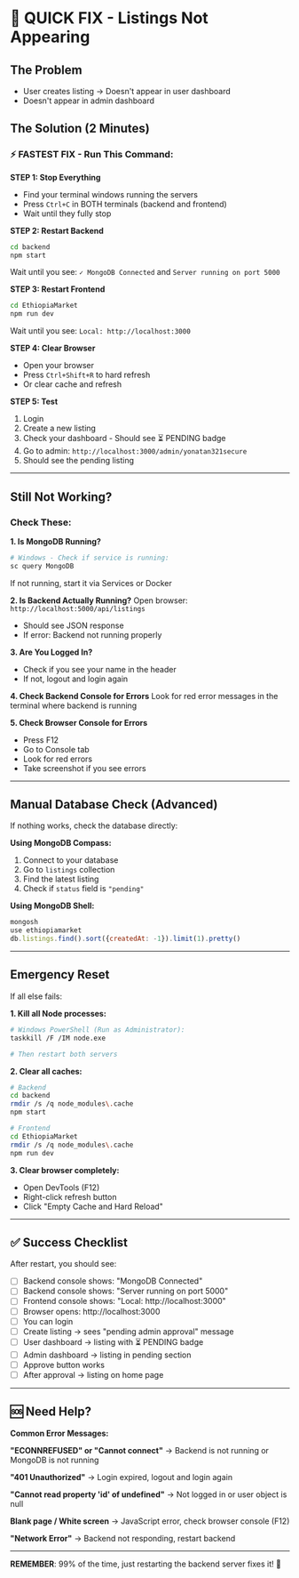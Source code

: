 # 🚨 QUICK FIX - Listings Not Appearing

## The Problem
- User creates listing → Doesn't appear in user dashboard
- Doesn't appear in admin dashboard

## The Solution (2 Minutes)

### ⚡ FASTEST FIX - Run This Command:

**STEP 1: Stop Everything**
- Find your terminal windows running the servers
- Press `Ctrl+C` in BOTH terminals (backend and frontend)
- Wait until they fully stop

**STEP 2: Restart Backend**
```bash
cd backend
npm start
```
Wait until you see: `✓ MongoDB Connected` and `Server running on port 5000`

**STEP 3: Restart Frontend**
```bash
cd EthiopiaMarket
npm run dev
```
Wait until you see: `Local: http://localhost:3000`

**STEP 4: Clear Browser**
- Open your browser
- Press `Ctrl+Shift+R` to hard refresh
- Or clear cache and refresh

**STEP 5: Test**
1. Login
2. Create a new listing
3. Check your dashboard - Should see ⏳ PENDING badge
4. Go to admin: `http://localhost:3000/admin/yonatan321secure`
5. Should see the pending listing

---

## Still Not Working?

### Check These:

**1. Is MongoDB Running?**
```bash
# Windows - Check if service is running:
sc query MongoDB
```
If not running, start it via Services or Docker

**2. Is Backend Actually Running?**
Open browser: `http://localhost:5000/api/listings`
- Should see JSON response
- If error: Backend not running properly

**3. Are You Logged In?**
- Check if you see your name in the header
- If not, logout and login again

**4. Check Backend Console for Errors**
Look for red error messages in the terminal where backend is running

**5. Check Browser Console for Errors**
- Press F12
- Go to Console tab
- Look for red errors
- Take screenshot if you see errors

---

## Manual Database Check (Advanced)

If nothing works, check the database directly:

**Using MongoDB Compass:**
1. Connect to your database
2. Go to `listings` collection
3. Find the latest listing
4. Check if `status` field is `"pending"`

**Using MongoDB Shell:**
```javascript
mongosh
use ethiopiamarket
db.listings.find().sort({createdAt: -1}).limit(1).pretty()
```

---

## Emergency Reset

If all else fails:

**1. Kill all Node processes:**
```bash
# Windows PowerShell (Run as Administrator):
taskkill /F /IM node.exe

# Then restart both servers
```

**2. Clear all caches:**
```bash
# Backend
cd backend
rmdir /s /q node_modules\.cache
npm start

# Frontend
cd EthiopiaMarket
rmdir /s /q node_modules\.cache
npm run dev
```

**3. Clear browser completely:**
- Open DevTools (F12)
- Right-click refresh button
- Click "Empty Cache and Hard Reload"

---

## ✅ Success Checklist

After restart, you should see:

- [ ] Backend console shows: "MongoDB Connected"
- [ ] Backend console shows: "Server running on port 5000"
- [ ] Frontend console shows: "Local: http://localhost:3000"
- [ ] Browser opens: http://localhost:3000
- [ ] You can login
- [ ] Create listing → sees "pending admin approval" message
- [ ] User dashboard → listing with ⏳ PENDING badge
- [ ] Admin dashboard → listing in pending section
- [ ] Approve button works
- [ ] After approval → listing on home page

---

## 🆘 Need Help?

**Common Error Messages:**

**"ECONNREFUSED" or "Cannot connect"**
→ Backend is not running or MongoDB is not running

**"401 Unauthorized"**
→ Login expired, logout and login again

**"Cannot read property 'id' of undefined"**
→ Not logged in or user object is null

**Blank page / White screen**
→ JavaScript error, check browser console (F12)

**"Network Error"**
→ Backend not responding, restart backend

---

**REMEMBER**: 99% of the time, just restarting the backend server fixes it! 🔄

